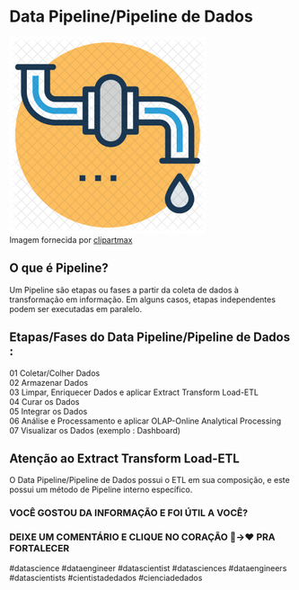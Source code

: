 <h1 text-align:"center">Data Pipeline/Pipeline de Dados</h1>
<p>
<img src="/3-img/clipart1968644.png" width=350><br>
Imagem fornecida por <a href="https://www.clipartmax.com/download/m2i8b1N4G6A0Z5d3_water-pipeline-icon-water-supply/">clipartmax</a>
</p>
<h2>O que é Pipeline?</h2>
<p>Um Pipeline são etapas ou fases a partir da coleta de dados à transformação em informação. Em alguns casos, etapas independentes podem ser executadas em paralelo.</p>
<h2>Etapas/Fases do Data Pipeline/Pipeline de Dados :</h2>
<p>
 01 Coletar/Colher Dados<br>
 02 Armazenar Dados<br>
 03 Limpar, Enriquecer Dados e aplicar Extract Transform Load-ETL<br>
 04 Curar os Dados<br>
 05 Integrar os Dados<br>
 06 Análise e Processamento e aplicar OLAP-Online Analytical Processing<br>
 07 Visualizar os Dados (exemplo : Dashboard)
<br>
<h2>Atenção ao Extract Transform Load-ETL</h2>
<p>O Data Pipeline/Pipeline de Dados possui o ETL em sua composição, e este possui um método de Pipeline interno específico.
</p>
<h3 text-align="center">VOCÊ GOSTOU DA INFORMAÇÃO E FOI ÚTIL A VOCÊ?</h3>
<h3>DEIXE UM COMENTÁRIO E CLIQUE NO CORAÇÃO 🤍->❤️ PRA FORTALECER</h3>
<p>#datascience #dataengineer #datascientist #datasciences #dataengineers #datascientists #cientistadedados #cienciadedados</p>
